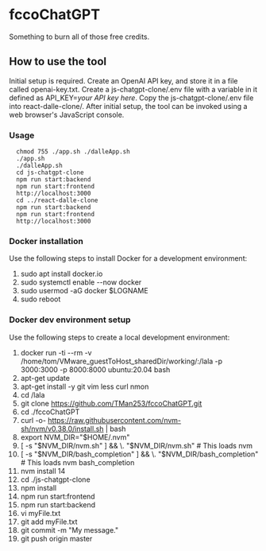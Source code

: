 # fccoChatGPT
Something to burn all of those free credits.

## How to use the tool
Initial setup is required.  Create an OpenAI API key, and store it in a file called openai-key.txt.  Create a js-chatgpt-clone/.env file with a variable in it defined as API_KEY=*your API key here*.  Copy the js-chatgpt-clone/.env file into react-dalle-clone/.  After initial setup, the tool can be invoked using a web browser's JavaScript console.

### Usage
      chmod 755 ./app.sh ./dalleApp.sh
      ./app.sh
      ./dalleApp.sh
      cd js-chatgpt-clone
      npm run start:backend
      npm run start:frontend
      http://localhost:3000
      cd ../react-dalle-clone
      npm run start:backend
      npm run start:frontend
      http://localhost:3000

### Docker installation
Use the following steps to install Docker for a development environment:
1. sudo apt install docker.io
2. sudo systemctl enable --now docker
3. sudo usermod -aG docker $LOGNAME
4. sudo reboot

### Docker dev environment setup
Use the following steps to create a local development environment:
1. docker run -ti --rm -v /home/tom/VMware\_guestToHost\_sharedDir/working/:/lala -p 3000:3000 -p 8000:8000 ubuntu:20.04 bash
2. apt-get update
3. apt-get install -y git vim less curl nmon
4. cd /lala
5. git clone https://github.com/TMan253/fccoChatGPT.git
6. cd ./fccoChatGPT
7. curl -o- https://raw.githubusercontent.com/nvm-sh/nvm/v0.38.0/install.sh | bash
8. export NVM_DIR="$HOME/.nvm"
9. [ -s "$NVM_DIR/nvm.sh" ] && \. "$NVM_DIR/nvm.sh"  # This loads nvm
10. [ -s "$NVM_DIR/bash_completion" ] && \. "$NVM_DIR/bash_completion"  # This loads nvm bash_completion
11. nvm install 14
12. cd ./js-chatgpt-clone
13. npm install
14. npm run start:frontend
15. npm run start:backend
16. vi myFile.txt
17. git add myFile.txt
18. git commit -m "My message."
19. git push origin master

